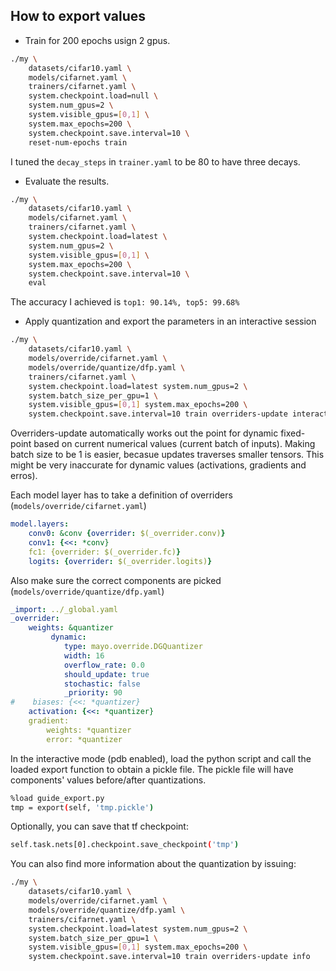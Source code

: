 ## How to export values

* Train for 200 epochs usign 2 gpus.

```Bash
./my \
    datasets/cifar10.yaml \ 
    models/cifarnet.yaml \
    trainers/cifarnet.yaml \
    system.checkpoint.load=null \
    system.num_gpus=2 \
    system.visible_gpus=[0,1] \
    system.max_epochs=200 \
    system.checkpoint.save.interval=10 \
    reset-num-epochs train
```
I tuned the `decay_steps` in `trainer.yaml` to be 80 to have three decays.

* Evaluate the results.

```Bash
./my \
    datasets/cifar10.yaml \ 
    models/cifarnet.yaml \
    trainers/cifarnet.yaml \
    system.checkpoint.load=latest \
    system.num_gpus=2 \
    system.visible_gpus=[0,1] \
    system.max_epochs=200 \
    system.checkpoint.save.interval=10 \
    eval
```

The accuracy I achieved is `top1: 90.14%, top5: 99.68%`


* Apply quantization and export the parameters in an interactive session

```Bash
./my \
    datasets/cifar10.yaml \
    models/override/cifarnet.yaml \
    models/override/quantize/dfp.yaml \
    trainers/cifarnet.yaml \
    system.checkpoint.load=latest system.num_gpus=2 \
    system.batch_size_per_gpu=1 \
    system.visible_gpus=[0,1] system.max_epochs=200 \
    system.checkpoint.save.interval=10 train overriders-update interact
```

Overriders-update automatically works out the point for dynamic fixed-point
based on current numerical values (current batch of inputs).
Making batch size to be 1 is easier, becasue updates traverses smaller tensors.
This might be very inaccurate for dynamic values (activations, gradients and erros).
 
Each model layer has to take a definition of overriders (`models/override/cifarnet.yaml`)

```YAML
model.layers:
    conv0: &conv {overrider: $(_overrider.conv)}
    conv1: {<<: *conv}
    fc1: {overrider: $(_overrider.fc)}
    logits: {overrider: $(_overrider.logits)}
```
Also make sure the correct components are picked (`models/override/quantize/dfp.yaml`)

```YAML
_import: ../_global.yaml
_overrider:
    weights: &quantizer
         dynamic:
            type: mayo.override.DGQuantizer
            width: 16
            overflow_rate: 0.0
            should_update: true
            stochastic: false
            _priority: 90
#    biases: {<<: *quantizer}
    activation: {<<: *quantizer}
    gradient:
        weights: *quantizer
        error: *quantizer
```

In the interactive mode (pdb enabled), load the python script and call the
loaded export function to obtain a pickle file.
The pickle file will have components' values before/after quantizations.
```Bash
%load guide_export.py
tmp = export(self, 'tmp.pickle')
```
Optionally, you can save that tf checkpoint:
```Bash
self.task.nets[0].checkpoint.save_checkpoint('tmp')
```

You can also find more information about the quantization by issuing:
```Bash
./my \
    datasets/cifar10.yaml \
    models/override/cifarnet.yaml \
    models/override/quantize/dfp.yaml \
    trainers/cifarnet.yaml \
    system.checkpoint.load=latest system.num_gpus=2 \
    system.batch_size_per_gpu=1 \
    system.visible_gpus=[0,1] system.max_epochs=200 \
    system.checkpoint.save.interval=10 train overriders-update info
```
